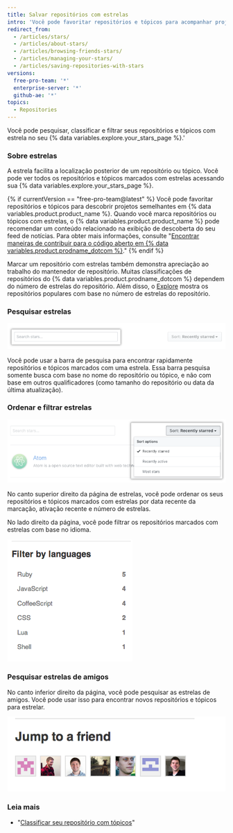 ```yaml
---
title: Salvar repositórios com estrelas
intro: 'Você pode favoritar repositórios e tópicos para acompanhar projetos que você considera interessantes{% if currentVersion == "free-pro-team@latest" %} e descobrir conteúdo relacionado no seu feed de notícias{% endif %}.'
redirect_from:
  - /articles/stars/
  - /articles/about-stars/
  - /articles/browsing-friends-stars/
  - /articles/managing-your-stars/
  - /articles/saving-repositories-with-stars
versions:
  free-pro-team: '*'
  enterprise-server: '*'
  github-ae: '*'
topics:
  - Repositories
---
```


Você pode pesquisar, classificar e filtrar seus repositórios e tópicos com estrela no seu {% data variables.explore.your_stars_page %}.'

### Sobre estrelas

A estrela facilita a localização posterior de um repositório ou tópico. Você pode ver todos os repositórios e tópicos marcados com estrelas acessando sua {% data variables.explore.your_stars_page %}.

{% if currentVersion == "free-pro-team@latest" %}
Você pode favoritar repositórios e tópicos para descobrir projetos semelhantes em
{% data variables.product.product_name %}. Quando você marca repositórios ou tópicos com estrelas, o {% data variables.product.product_name %} pode recomendar um conteúdo relacionado na exibição de descoberta do seu feed de notícias. Para obter mais informações, consulte "[Encontrar maneiras de contribuir para o código aberto em {% data variables.product.prodname_dotcom %}](/github/getting-started-with-github/finding-ways-to-contribute-to-open-source-on-github)."
{% endif %}

Marcar um repositório com estrelas também demonstra apreciação ao trabalho do mantenedor de repositório. Muitas classificações de repositórios do {% data variables.product.prodname_dotcom %} dependem do número de estrelas do repositório. Além disso, o [Explore](https://github.com/explore) mostra os repositórios populares com base no número de estrelas do repositório.

### Pesquisar estrelas

![Pesquisar estrelas](/assets/images/help/stars/stars_search_bar.png)

Você pode usar a barra de pesquisa para encontrar rapidamente repositórios e tópicos marcados com uma estrela. Essa barra pesquisa somente busca com base no nome do repositório ou tópico, e não com base em outros qualificadores (como tamanho do repositório ou data da última atualização).

### Ordenar e filtrar estrelas

![Ordenar estrelas](/assets/images/help/stars/stars_sort_menu.png)

No canto superior direito da página de estrelas, você pode ordenar os seus repositórios e tópicos marcados com estrelas por data recente da marcação, ativação recente e número de estrelas.

No lado direito da página, você pode filtrar os repositórios marcados com estrelas com base no idioma.

![Filtrar estrelas por idioma](/assets/images/help/stars/stars_filter_language.png)

### Pesquisar estrelas de amigos

 No canto inferior direito da página, você pode pesquisar as estrelas de amigos. Você pode usar isso para encontrar novos repositórios e tópicos para estrelar.

![Ver estrelas de amigos](/assets/images/help/stars/stars_jump_to_a_friend.png)

### Leia mais

- "[Classificar seu repositório com tópicos](/articles/classifying-your-repository-with-topics)"
